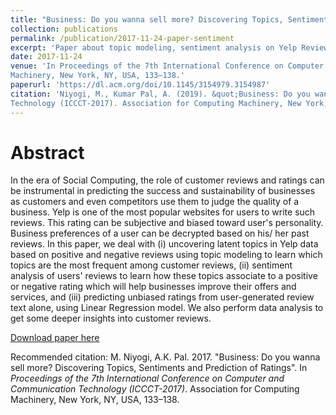 ```yaml
---
title: "Business: Do you wanna sell more? Discovering Topics, Sentiments and Prediction of Ratings"
collection: publications
permalink: /publication/2017-11-24-paper-sentiment
excerpt: 'Paper about topic modeling, sentiment analysis on Yelp Reviews'
date: 2017-11-24
venue: 'In Proceedings of the 7th International Conference on Computer and Communication Technology (ICCCT-2017). Association for Computing
Machinery, New York, NY, USA, 133–138.'
paperurl: 'https://dl.acm.org/doi/10.1145/3154979.3154987'
citation: 'Niyogi, M., Kumar Pal, A. (2019). &quot;Business: Do you wanna sell more? Discovering Topics, Sentiments and Prediction of Ratings.&quot; <i>In Proceedings of the 7th International Conference on Computer and Communication
Technology (ICCCT-2017). Association for Computing Machinery, New York, NY, USA, 133–138</i>.'
---
```


Abstract
======

In the era of Social Computing, the role of customer reviews and ratings can be instrumental in predicting the success
and sustainability of businesses as customers and even competitors use them to judge the quality of a business. 
Yelp is one of the most popular websites for users to write such reviews. This rating can be subjective and biased toward
user's personality. Business preferences of a user can be decrypted based on his/ her past reviews. In this paper,
we deal with (i) uncovering latent topics in Yelp data based on positive and negative reviews using topic modeling to 
learn which topics are the most frequent among customer reviews, (ii) sentiment analysis of users' reviews to learn 
how these topics associate to a positive or negative rating which will help businesses improve their offers and services,
and (iii) predicting unbiased ratings from user-generated review text alone, using Linear Regression model. 
We also perform data analysis to get some deeper insights into customer reviews.

[Download paper here](https://dl.acm.org/doi/10.1145/3154979.3154987)

Recommended citation: M. Niyogi, A.K. Pal. 2017. "Business: Do you wanna sell more? Discovering Topics, Sentiments and Prediction of Ratings".
In <i>Proceedings of the 7th International Conference on Computer and Communication Technology (ICCCT-2017)</i>. Association for Computing
Machinery, New York, NY, USA, 133–138.
